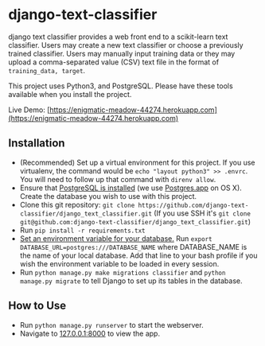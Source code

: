 # django-text-classifier

django text classifier provides a web front end to a scikit-learn text classifier. Users may create a new text classifier or choose a previously trained classifier. Users may manually input training data or they may upload a comma-separated value (CSV) text file in the format of `training_data, target`.

This project uses Python3, and PostgreSQL. Please have these tools available when you install the project.

Live Demo: [https://enigmatic-meadow-44274.herokuapp.com](https://enigmatic-meadow-44274.herokuapp.com)

## Installation
- (Recommended) Set up a virtual environment for this project. If you use virtualenv, the command would be `echo "layout python3" >> .envrc`. You will need to follow up that command with `direnv allow`.
- Ensure that [PostgreSQL is installed](http://www.postgresql.org/download/) (we use [Postgres.app](http://postgresapp.com/) on OS X). Create the database you wish to use with this project.
- Clone this git repository: `git clone https://github.com/django-text-classifier/django_text_classifier.git` (If you use SSH it's `git clone git@github.com:django-text-classifier/django_text_classifier.git`)
- Run `pip install -r requirements.txt`
- [Set an environment variable for your database.](https://devcenter.heroku.com/articles/heroku-postgresql#local-setup) Run `export DATABASE_URL=postgres:///DATABASE_NAME` where DATABASE_NAME is the name of your local database. Add that line to your bash profile if you wish the environment variable to be loaded in every session.
- Run `python manage.py make migrations classifier` and `python manage.py migrate` to tell Django to set up its tables in the database.

## How to Use
- Run `python manage.py runserver` to start the webserver.
- Navigate to [127.0.0.1:8000](http://127.0.0.1:8000) to view the app.
